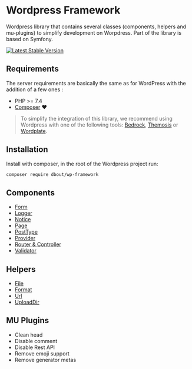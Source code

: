 # Wordpress Framework

Wordpress library that contains several classes (components, helpers and mu-plugins) to simplify development on Worpdress. Part of the library is based on Symfony.

[![Latest Stable Version](https://img.shields.io/packagist/v/dbout/wp-framework?style=flat-square)](https://packagist.org/packages/dbout/wp-framework)

## Requirements

The server requirements are basically the same as for WordPress with the addition of a few ones :

- PHP >= 7.4
- [Composer](https://getcomposer.org/) ❤️

> To simplify the integration of this library, we recommend using Wordpress with one of the following tools: [Bedrock](https://roots.io/bedrock/), [Themosis](https://framework.themosis.com/) or [Wordplate](https://github.com/wordplate/wordplate#readme).

## Installation

Install with composer, in the root of the Wordpress project run:

```bash
composer require dbout/wp-framework
```

## Components

- [Form](doc/components/form.md)
- [Logger](doc/components/logger.md)
- [Notice](doc/components/notice.md)
- [Page](doc/components/page.md)
- [PostType](doc/components/postype.md)
- [Provider](doc/components/provider.md)
- [Router & Controller](doc/components/router-controller.md)
- [Validator](doc/components/validator.md)

## Helpers

- [File](src/Helper/File.php)
- [Format](src/Helper/Format.php)
- [Url](src/Helper/Url.php)
- [UploadDir](src/Helper/UploadDir.php)

## MU Plugins

- Clean head
- Disable comment
- Disable Rest API
- Remove emoji support
- Remove generator metas